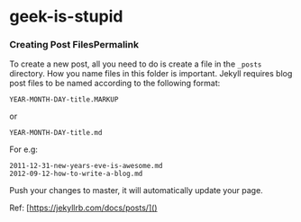 # geek-is-stupid

### Creating Post FilesPermalink
To create a new post, all you need to do is create a file in the `_posts` directory. How you name files in this folder is important. Jekyll requires blog post files to be named according to the following format:

```
YEAR-MONTH-DAY-title.MARKUP
```
or
```
YEAR-MONTH-DAY-title.md
```

For e.g:

```
2011-12-31-new-years-eve-is-awesome.md
2012-09-12-how-to-write-a-blog.md
```

Push your changes to master, it will automatically update your page.


Ref: [https://jekyllrb.com/docs/posts/]()
